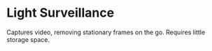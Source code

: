 # Light Surveillance
Captures video, removing stationary frames on the go. Requires little storage space.  
